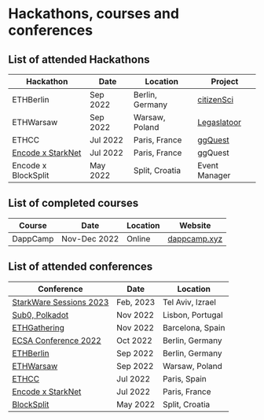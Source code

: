 # Hackathons, courses and conferences

## List of attended Hackathons
| Hackathon | Date | Location | Project |
| --------- | ----- | -------- | ----------- | 
| ETHBerlin | Sep 2022 | Berlin, Germany | [citizenSci](https://devfolio.co/projects/citizensci-b95c) | 
| ETHWarsaw | Sep 2022 | Warsaw, Poland | [Legaslatoor](https://devpost.com/software/legaslatoor) |
| ETHCC | Jul 2022 | Paris, France | [ggQuest](https://devpost.com/software/ggquest) | 
| [Encode x StarkNet](https://medium.com/encode-club/starknet-paris-hack-by-encode-and-activate-summary-and-prizewinners-336cbca17a5b) | Jul 2022 | Paris, France | ggQuest |
| Encode x BlockSplit | May 2022 | Split, Croatia | Event Manager |

## List of completed courses
| Course | Date | Location | Website |
| ------ | ---- | -------- | ------- |
| DappCamp | Nov-Dec 2022 | Online | [dappcamp.xyz](https://www.dappcamp.xyz/) |

## List of attended conferences

| Conference | Date | Location |
| ---------- | ----- | -------- |
| [StarkWare Sessions 2023](https://starkwaresessions.co/) | Feb, 2023 | Tel Aviv, Izrael |
| [Sub0, Polkadot](https://sub0.polkadot.network/) | Nov 2022 | Lisbon, Portugal |
| [ETHGathering](https://www.ethgathering.com/) | Nov 2022 | Barcelona, Spain |
| [ECSA Conference 2022](https://2022.ecsa-conference.eu/startseite.html) | Oct 2022 | Berlin, Germany 
| [ETHBerlin](https://ethberlin.ooo/) | Sep 2022 | Berlin, Germany |
| [ETHWarsaw](https://www.ethwarsaw.dev/) | Sep 2022 | Warsaw, Poland |
| [ETHCC](https://www.ethcc.io/) | Jul 2022 | Paris, Spain |
| [Encode x StarkNet](https://www.encode.club/starknet-paris-hack) | Jul 2022 | Paris, France |
| [BlockSplit](https://blocksplit.net/) | May 2022 | Split, Croatia |

